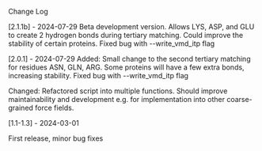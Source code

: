 Change Log

[2.1.1b] - 2024-07-29
Beta development version. 
Allows LYS, ASP, and GLU to create 2 hydrogen bonds during tertiary matching. Could improve the stability of certain proteins. 
Fixed bug with --write_vmd_itp flag

[2.0.1] - 2024-07-29
Added:
Small change to the second tertiary matching for residues ASN, GLN, ARG. 
Some proteins will have a few extra bonds, increasing stability.
Fixed bug with --write_vmd_itp flag

Changed:
Refactored script into multiple functions. Should improve maintainability and development e.g. for implementation into other coarse-grained force fields.   


[1.1-1.3] - 2024-03-01

First release, minor bug fixes
